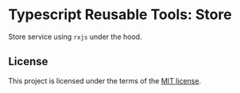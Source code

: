 # Typescript Reusable Tools: Store

Store service using `rxjs` under the hood.

## License

This project is licensed under the terms of the [MIT license](https://github.com/tsReusableTools/tsrt/blob/master/LICENSE).
